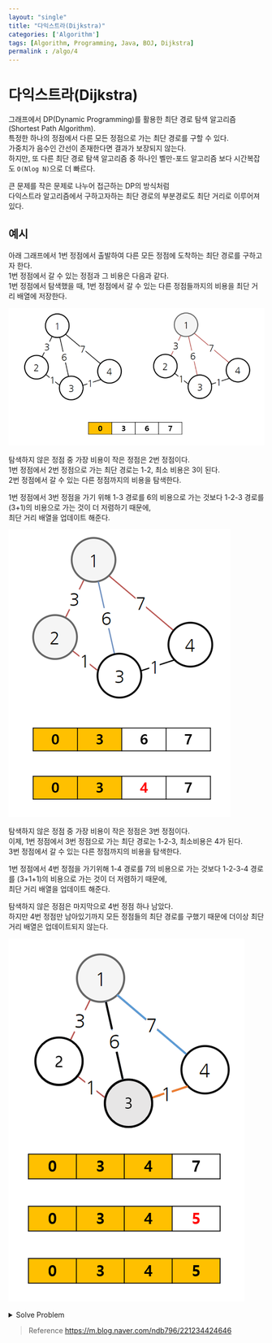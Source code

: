 ```yaml
---
layout: "single"
title: "다익스트라(Dijkstra)"
categories: ['Algorithm']
tags: [Algorithm, Programming, Java, BOJ, Dijkstra]
permalink : /algo/4
---
```


# 다익스트라(Dijkstra)

그래프에서 DP(Dynamic Programming)를 활용한 최단 경로 탐색 알고리즘(Shortest Path Algorithm).<br>
특정한 하나의 정점에서 다른 모든 정점으로 가는 최단 경로를 구할 수 있다.<br>
가중치가 음수인 간선이 존재한다면 결과가 보장되지 않는다.<br>
하지만, 또 다른 최단 경로 탐색 알고리즘 중 하나인 벨만-포드 알고리즘 보다 시간복잡도 `O(Nlog N)`으로 더 빠르다.

큰 문제를 작은 문제로 나누어 접근하는 DP의 방식처럼<br>
다익스트라 알고리즘에서 구하고자하는 최단 경로의 부분경로도 최단 거리로 이루어져있다.

## 예시

아래 그래프에서 1번 정점에서 출발하여 다른 모든 정점에 도착하는 최단 경로를 구하고자 한다.<br>
1번 정점에서 갈 수 있는 정점과 그 비용은 다음과 같다.<br>
1번 정점에서 탐색했을 때, 1번 정점에서 갈 수 있는 다른 정점들까지의 비용을 최단 거리 배열에 저장한다.

![210718184023.png](/assets/images/210718184023.png)

탐색하지 않은 정점 중 가장 비용이 작은 정점은 2번 정점이다.<br> 
1번 정점에서 2번 정점으로 가는 최단 경로는 1-2, 최소 비용은 3이 된다.<br>
2번 정점에서 갈 수 있는 다른 정점까지의 비용을 탐색한다.

1번 정점에서 3번 정점을 가기 위해 1-3 경로를 6의 비용으로 가는 것보다 1-2-3 경로를 (3+1)의 비용으로 가는 것이 더 저렴하기 때문에,<br>
최단 거리 배열을 업데이트 해준다.

![210718184416.png](/assets/images/210718184416.png)

탐색하지 않은 정점 중 가장 비용이 작은 정점은 3번 정점이다.<br>
이제, 1번 정점에서 3번 정점으로 가는 최단 경로는 1-2-3, 최소비용은 4가 된다.<br>
3번 정점에서 갈 수 있는 다른 정점까지의 비용을 탐색한다.

1번 정점에서 4번 정점을 가기위해 1-4 경로를 7의 비용으로 가는 것보다 1-2-3-4 경로를 (3+1+1)의 비용으로 가는 것이 더 저렴하기 때문에,<br>
최단 거리 배열을 업데이트 해준다.

탐색하지 않은 정점은 마지막으로 4번 정점 하나 남았다.<br>
하지만 4번 정점만 남아있기까지 모든 정점들의 최단 경로를 구했기 때문에 더이상 최단 거리 배열은 업데이트되지 않는다.

![210718184924.png](/assets/images/210718184924.png)

<details>
<summary>Solve Problem</summary>
<div markdown="1">

## 백준 18223 민준이와 마산 그리고 건우

[백준 18223 민준이와 마산 그리고 건우](https://www.acmicpc.net/problem/18223)

**첫 번째 풀이**

민준이가 마산까지 가는 최단 경로에 건우가 있을 수 있다면,<br>
(a) 건우->민준 최단 경로의 가중치 합<br>
(b) 건우->마산 최단 경로의 가중치 합<br>
(c) 민준->마산 최단 경로의 가중치 합<br>
(a) + (b) = (c) 가 될 수 밖에 없다고 생각했다.

dijkstra 함수를 (a),(b),(c) 경우마다 호출하여 총 3번 최단 경로를 계산하게 되므로 3배의 시간이 소요된다.

```java
import java.io.*;
import java.util.*;

public class Main_bj_18223_민준이와마산그리고건우 {
    public static final int INF = Integer.MAX_VALUE/2;

    public static int v,e, GUNWOO;
    public static boolean[] visited;
    public static ArrayList<int[]>[] adj;
    public static int[] pToMinjune, pToMasan, minjuneToMasan;
    public static int MINJUNE, MASAN;

    public static void main(String[] args) throws IOException {

        input();

        init();

        dijkstra(GUNWOO, MINJUNE, pToMinjune);
        dijkstra(GUNWOO, MASAN, pToMasan);
        dijkstra(MINJUNE, MASAN, minjuneToMasan);

        System.out.println(isSavedHim() ? "SAVE HIM" : "GOOD BYE");
    }

    private static void input() throws IOException {
        System.setIn(new FileInputStream("solveProblem/res/Main_bj_18223_민준이와마산그리고건우.txt"));
        BufferedReader br = new BufferedReader(new InputStreamReader(System.in));
        StringTokenizer st = new StringTokenizer(br.readLine());

        v = Integer.parseInt(st.nextToken()); // vertex
        e = Integer.parseInt(st.nextToken()); // edge
        GUNWOO = Integer.parseInt(st.nextToken()); // 건우는 민준이와 같은 곳에 있거나 마산에 있을 수도 있다.

        adj = new ArrayList[v+1];
        for (int i = 1; i <= v; i++) adj[i] = new ArrayList<>();

        while (e-- > 0) {
            st = new StringTokenizer(br.readLine());
            int a = Integer.parseInt(st.nextToken());
            int b = Integer.parseInt(st.nextToken());
            int c = Integer.parseInt(st.nextToken());

            adj[a].add(new int[]{b, c});
            adj[b].add(new int[]{a, c});
        }

        br.close();
    }

    private static void init() {
        MINJUNE = 1;
        MASAN = v;

        pToMinjune = new int[v+1];
        pToMasan = new int[v+1];
        minjuneToMasan = new int[v+1];

        Arrays.fill(pToMinjune,INF);
        Arrays.fill(pToMasan,INF);
        Arrays.fill(minjuneToMasan,INF);
    }

    private static void dijkstra(int start, int end, int[] dist) {
        visited = new boolean[v + 1];
        visited[start] = true;

        dist[start] = 0;
        PriorityQueue<int[]> pq = new PriorityQueue<>((int[] o1, int[] o2) -> (Integer.compare(o1[1], o2[1])));
        pq.offer(new int[]{start, dist[start]});

        while (!pq.isEmpty()) {
            int[] node = pq.poll();
            int current = node[0];
            int d = node[1];
            if(current == end) break;

            visited[current] = true;
            for (int[] nextNode : adj[current]) {
                int next = nextNode[0];
                int w = nextNode[1];
                if(visited[next]) continue;
                if (dist[next] > w + d) {
                    dist[next] = w + d;
                    pq.offer(new int[]{next, dist[next]});
                }
            }
        }
    }

    private static boolean isSavedHim() { return pToMinjune[MINJUNE] + pToMasan[MASAN] == minjuneToMasan[MASAN]; }

}
```

**두 번째 풀이**

별도로 Node 클래스를 정의하고 해당 노드까지 경로의 가중치 합(weight)과 해당 경로에서 건우를 구했는지 여부(save)를 저장한다.<br>
Node 객체를 Priority Queue에 넣고 weight로 정렬하여 다익스트라 알고리즘으로 최단 경로를 찾을 때 사용하는데,<br>
이 때, 만약 weight가 같으면 save 값이 true인 경우(건우를 구했을 경우) 우선순위를 두어 최단 경로가 여러 개 일 때 건우를 구하는 경로를 먼저 고려할 수 있다. (Node 클래스에서 compareTo 함수 오버라이딩된 부분 참고)

```java
import java.io.*;
import java.util.*;

public class Main_bj_18223_민준이와마산그리고건우_2 {
    public static final int INF = Integer.MAX_VALUE/2;

    public static int v,e,p;
    public static boolean[] visited;
    public static ArrayList<Node>[] adj;
    public static int[] dist;

    private static class Node implements Comparable<Node> {
        public int vertex;
        public int weight;
        public boolean save;

        public Node(int vertex, int weight) {
            this(vertex, weight, false);
        }

        public Node(int vertex, int weight, boolean save) {
            super();
            this.vertex = vertex;
            this.weight = weight;
            this.save = save;
        }

        @Override
        public int compareTo(Node o) {
            if(this.weight > o.weight) return 1;
            else if(this.weight < o.weight) return -1;
            else {
                if(this.save) return -1;
                else return 1;
            }
        }
    }

    public static void main(String[] args) throws IOException {
        init();
        dijkstra(1, v);
    }

    private static void init() throws IOException {
        System.setIn(new FileInputStream("solveProblem/res/Main_bj_18223_민준이와마산그리고건우.txt"));
        BufferedReader br = new BufferedReader(new InputStreamReader(System.in));
        StringTokenizer st = new StringTokenizer(br.readLine());

        v = Integer.parseInt(st.nextToken()); // vertex
        e = Integer.parseInt(st.nextToken()); // edge
        p = Integer.parseInt(st.nextToken()); // 건우는 민준이와 같은 곳에 있거나 마산에 있을 수도 있다.

        adj = new ArrayList[v+1];
        for (int i = 1; i <= v; i++) adj[i] = new ArrayList<>();

        while (e-- > 0) {
            st = new StringTokenizer(br.readLine());
            int a = Integer.parseInt(st.nextToken());
            int b = Integer.parseInt(st.nextToken());
            int c = Integer.parseInt(st.nextToken());

            adj[a].add(new Node(b, c));
            adj[b].add(new Node(a, c));
        }

        dist = new int[v+1];
        Arrays.fill(dist,INF);

        visited = new boolean[v + 1];

        br.close();
    }

    private static void dijkstra(int start, int end) {

        dist[start] = 0;
        PriorityQueue<Node> pq = new PriorityQueue<>();
        pq.offer(new Node(start, dist[start]));

        while (!pq.isEmpty()) {
            Node current = pq.poll();
            if(current.vertex == p) current.save = true;
            if(current.vertex == end) {
                System.out.println(current.save ? "SAVE HIM" : "GOOD BYE");
                break;
            }

            if(visited[current.vertex]) continue;
            for (Node next : adj[current.vertex]) pq.offer(new Node(next.vertex, current.weight + next.weight, current.save));
            visited[current.vertex] = true;

        }

    }
}

```

## 백준 1261 알고스팟

[백준 1261 알고스팟](https://www.acmicpc.net/problem/1261)

이게 그래프인가? 하는 생각이 들었던 문제였다.

2차원 배열의 각 좌표를 하나의 정점으로 생각하고 각 좌표사이의 거리를 가중치로 계산하여 다익스트라 알고리즘으로 최단 거리를 구할 수 있다.

#### 첫 번째 풀이
```java
import java.io.*;
import java.util.*;

public class Main_bj_1261_알고스팟 {
    private static int[] dx = {1,0,-1,0};
    private static int[] dy = {0,1,0,-1};
    private static char[][] map;
    private static boolean[][] visited;
    private static int n,m;

    public static void main(String[] args) throws IOException {
        System.setIn(new FileInputStream("solveProblem/res/Main_bj_1261_알고스팟.txt"));
        BufferedReader br = new BufferedReader(new InputStreamReader(System.in));

        StringTokenizer st = new StringTokenizer(br.readLine());

        n = Integer.parseInt(st.nextToken());
        m = Integer.parseInt(st.nextToken());

        visited = new boolean[m][n];
        map = new char[m][n];
        for (int i = 0; i < m; i++) {
            map[i] = br.readLine().toCharArray();
        }

        System.out.println(bfs(0, 0));

        br.close();
    }

    private static int bfs(int x, int y) {
        PriorityQueue<int[]> pq = new PriorityQueue<>((int[] o1, int[] o2)->(Integer.compare(o1[2],o2[2])));

        pq.offer(new int[]{x, y, 0});
        visited[y][x] = true;

        int nx,ny;
        while (!pq.isEmpty()) {
            int[] pos = pq.poll();

            if(isArrived(pos[0], pos[1])) return pos[2];

            for (int d = 0; d < 4; d++) {
                nx = pos[0] + dx[d];
                ny = pos[1] + dy[d];

                if (!isRange(nx, ny)) continue;
                if(visited[ny][nx]) continue;

                visited[ny][nx] = true;
                if(map[ny][nx] == '0') pq.offer(new int[]{nx,ny,pos[2]});
                else pq.offer(new int[]{nx, ny, pos[2] + 1});

            }
        }
        return 0;
    }

    private static boolean isArrived(int x, int y) {
        return x == (n-1) && y == (m-1);
    }

    private static boolean isRange(int x, int y) {
        return (x >= 0 && x < n && y >= 0 && y < m);
    }

}

```

#### 두 번째 풀이

deque를 사용하자 시간이 96ms 까지 줄어들었다.

벽을 안부숴도 되는 경우(`map[ny][nx] == '0'`)를 항상 큐의 맨 앞에 먼저 넣어줄 수 있다는 것을 이해해야한다.

![210703192728.png](/assets/images/210703192728.png)

```java
import java.io.*;
import java.util.*;

public class Main_bj_1261_알고스팟_2 {
    private static int[] dx = {1,0,-1,0};
    private static int[] dy = {0,1,0,-1};
    private static char[][] map;
    private static boolean[][] visited;
    private static int n,m;

    public static void main(String[] args) throws IOException {
        System.setIn(new FileInputStream("solveProblem/res/Main_bj_1261_알고스팟.txt"));
        BufferedReader br = new BufferedReader(new InputStreamReader(System.in));

        StringTokenizer st = new StringTokenizer(br.readLine());

        n = Integer.parseInt(st.nextToken());
        m = Integer.parseInt(st.nextToken());

        visited = new boolean[m][n];
        map = new char[m][n];
        for (int i = 0; i < m; i++) {
            map[i] = br.readLine().toCharArray();
        }

        System.out.println(bfs(0, 0));

        br.close();
    }

    private static int bfs(int x, int y) {
        Deque<int[]> dq = new ArrayDeque<>();

        dq.offer(new int[]{x, y, 0});
        visited[y][x] = true;

        int nx,ny;
        while (!dq.isEmpty()) {
            int[] pos = dq.poll();

            if(isArrived(pos[0], pos[1])) return pos[2];

            for (int d = 0; d < 4; d++) {
                nx = pos[0] + dx[d];
                ny = pos[1] + dy[d];

                if (!isRange(nx, ny)) continue;
                if(visited[ny][nx]) continue;

                visited[ny][nx] = true;
                if(map[ny][nx] == '0') dq.offerFirst(new int[]{nx,ny,pos[2]});
                else dq.offerLast(new int[]{nx, ny, pos[2] + 1});

            }
        }
        return 0;
    }

    private static boolean isArrived(int x, int y) {
        return x == (n-1) && y == (m-1);
    }

    private static boolean isRange(int x, int y) {
        return (x >= 0 && x < n && y >= 0 && y < m);
    }

}

```

</div>
</details>

>Reference
https://m.blog.naver.com/ndb796/221234424646